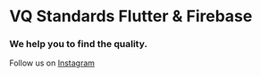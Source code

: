 # VQ Standards Flutter & Firebase 
### We help you to find the quality.

Follow us on [Instagram](https://www.instagram.com/vqstandards) 

